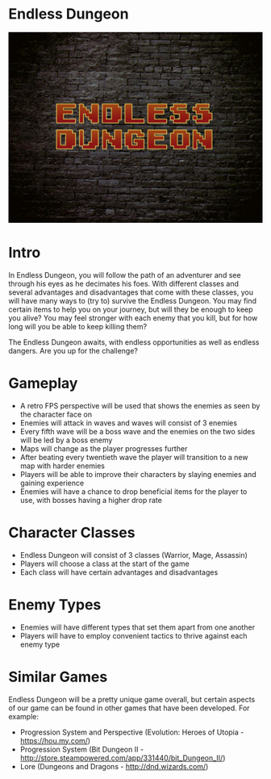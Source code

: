 # Endless Dungeon

![Endless Dungeon](https://github.com/CanOzgurel/2B.EndlessDungeon/blob/unstable/res/dungeon.jpg)

# Intro

  In Endless Dungeon, you will follow the path of an adventurer and see through his eyes as he decimates his foes. With different classes and several advantages and disadvantages that come with these classes, you will have many ways to (try to) survive the Endless Dungeon. You may find certain items to help you on your journey, but will they be enough to keep you alive? You may feel stronger with each enemy that you kill, but for how long will you be able to keep killing them?
  
  The Endless Dungeon awaits, with endless opportunities as well as endless dangers. Are you up for the challenge?

# Gameplay

* A retro FPS perspective will be used that shows the enemies as seen by the character face on
* Enemies will attack in waves and waves will consist of 3 enemies
* Every fifth wave will be a boss wave and the enemies on the two sides will be led by a boss enemy
* Maps will change as the player progresses further
* After beating every twentieth wave the player will transition to a new map with harder enemies
* Players will be able to improve their characters by slaying enemies and gaining experience
* Enemies will have a chance to drop beneficial items for the player to use, with bosses having a higher drop rate

# Character Classes

* Endless Dungeon will consist of 3 classes (Warrior, Mage, Assassin)
* Players will choose a class at the start of the game
* Each class will have certain advantages and disadvantages

# Enemy Types

* Enemies will have different types that set them apart from one another
* Players will have to employ convenient tactics to thrive against each enemy type

# Similar Games

  Endless Dungeon will be a pretty unique game overall, but certain aspects of our game can be found in other games that have been developed. For example:
  
* Progression System and Perspective (Evolution: Heroes of Utopia - https://hou.my.com/)
* Progression System (Bit Dungeon II - http://store.steampowered.com/app/331440/bit_Dungeon_II/)
* Lore (Dungeons and Dragons - http://dnd.wizards.com/)
